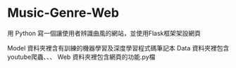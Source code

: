 # Music-Genre-Web
用 Python 寫一個讓使用者辨識曲風的網站，並使用Flask框架架設網頁

Model 資料夾裡含有訓練的機器學習及深度學習程式碼筆記本
Data 資料夾裡包含 youtube爬蟲、、、
Web 資料夾裡包含網頁的功能.py檔
